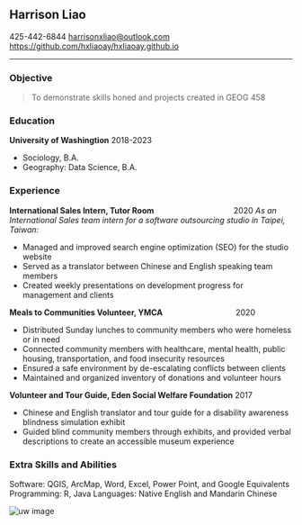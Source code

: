 ## Harrison Liao
425-442-6844
harrisonxliao@outlook.com 
https://github.com/hxliaoay/hxliaoay.github.io

---
### Objective
> To demonstrate skills honed and projects created in GEOG 458

### Education

**University of Washingtion** 2018-2023
- Sociology, B.A.
- Geography: Data Science, B.A.

### Experience

**International Sales Intern, Tutor Room** &nbsp;&nbsp;&nbsp;&nbsp;&nbsp;&nbsp;&nbsp;&nbsp;&nbsp;&nbsp;&nbsp;&nbsp;&nbsp;&nbsp;&nbsp;&nbsp;&nbsp;&nbsp;&nbsp;&nbsp;&nbsp;&nbsp;&nbsp;&nbsp;&nbsp;&nbsp;&nbsp;&nbsp;&nbsp;&nbsp;&nbsp;&nbsp;&nbsp;&nbsp; 2020
*As an International Sales team intern for a software outsourcing studio in Taipei, Taiwan:*
- Managed and improved search engine optimization (SEO) for the studio website
- Served as a translator between Chinese and English speaking team members
- Created weekly presentations on development progress for management and clients

**Meals to Communities Volunteer, YMCA** &nbsp;&nbsp;&nbsp;&nbsp;&nbsp;&nbsp;&nbsp;&nbsp;&nbsp;&nbsp;&nbsp;&nbsp;&nbsp;&nbsp;&nbsp;&nbsp;&nbsp;&nbsp;&nbsp;&nbsp;&nbsp;&nbsp;&nbsp;&nbsp;&nbsp;&nbsp;&nbsp;&nbsp;&nbsp;&nbsp;&nbsp; 2020
- Distributed Sunday lunches to community members who were homeless or in need
- Connected community members with healthcare, mental health, public housing, transportation, and food insecurity resources 
- Ensured a safe environment by de-escalating conflicts between clients
- Maintained and organized inventory of donations and volunteer hours

**Volunteer and Tour Guide, Eden Social Welfare Foundation** 2017
- Chinese and English translator and tour guide for a disability awareness blindness simulation exhibit
- Guided blind community members through exhibits, and provided verbal descriptions to create an accessible museum experience

### Extra Skills and Abilities
Software: QGIS, ArcMap, Word, Excel, Power Point, and Google Equivalents
Programming: R, Java
Languages: Native English and Mandarin Chinese

![uw image](https://upload.wikimedia.org/wikipedia/commons/thumb/3/36/University_of_Washington_Purple_Block_W_logo.svg/2560px-University_of_Washington_Purple_Block_W_logo.svg.png)
